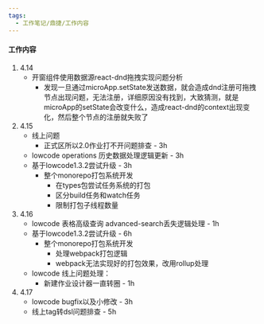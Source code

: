 ```yaml
---
tags:
  - 工作笔记/鼎捷/工作内容
---
```

#### 工作内容
1. 4.14
	- 开窗组件使用数据源react-dnd拖拽实现问题分析
		- 发现一旦通过microApp.setState发送数据，就会造成dnd注册可拖拽节点出现问题，无法注册，详细原因没有找到，大致猜测，就是microApp的setState会改变什么，造成react-dnd的context出现变化，然后整个节点的注册就失败了
2. 4.15
	- 线上问题
		- 正式区所以2.0作业打不开问题排查 - 3h
	- lowcode operations 历史数据处理逻辑更新 - 3h
	- 基于lowcode1.3.2尝试升级 - 3h
		- 整个monorepo打包系统开发
			- 在types包尝试任务系统的打包
			- 区分build任务和watch任务
			- 限制打包子线程数量
3. 4.16
	- lowcode 表格高级查询 advanced-search丢失逻辑处理 - 1h
	- 基于lowcode1.3.2尝试升级 - 6h
		- 整个monorepo打包系统开发
			- 处理webpack打包逻辑
			- webpack无法实现好的打包效果，改用rollup处理
	- lowcode 线上问题处理：
		- 新建作业设计器一直转圈 - 1h
4. 4.17
	- lowcode bugfix以及小修改 - 3h
	- 线上tag转dsl问题排查 - 5h